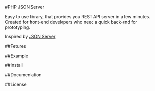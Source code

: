 
#PHP JSON Server

Easy to use library, that provides you REST API server in a few minutes.
Created for front-end developers who need a quick back-end for prototyping.

Inspired by [JSON Server](https://github.com/typicode/json-server) 

##Fetures

##Example

##Install

##Documentation

##License
